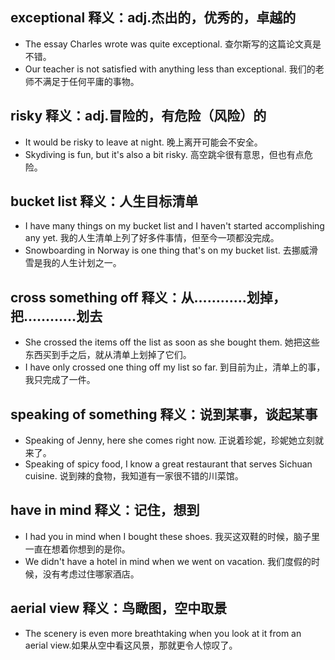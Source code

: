 ## exceptional 释义：adj.杰出的，优秀的，卓越的
* The essay Charles wrote was quite exceptional. 查尔斯写的这篇论文真是不错。
* Our teacher is not satisfied with anything less than exceptional. 我们的老师不满足于任何平庸的事物。

## risky 释义：adj.冒险的，有危险（风险）的
* It would be risky to leave at night. 晚上离开可能会不安全。
* Skydiving is fun, but it's also a bit risky. 高空跳伞很有意思，但也有点危险。

## bucket list  释义：人生目标清单
*  I have many things on my bucket list and I haven't started accomplishing any yet. 我的人生清单上列了好多件事情，但至今一项都没完成。
* Snowboarding in Norway is one thing that's on my bucket list. 去挪威滑雪是我的人生计划之一。

## cross something off 释义：从…………划掉，把…………划去
* She crossed the items off the list as soon as she bought them. 她把这些东西买到手之后，就从清单上划掉了它们。
* I have only crossed one thing off my list so far. 到目前为止，清单上的事，我只完成了一件。

## speaking of something 释义：说到某事，谈起某事
* Speaking of Jenny, here she comes right now. 正说着珍妮，珍妮她立刻就来了。
* Speaking of spicy food, I know a great restaurant that serves Sichuan cuisine. 说到辣的食物，我知道有一家很不错的川菜馆。

## have in mind  释义：记住，想到
* I had you in mind when I bought these shoes. 我买这双鞋的时候，脑子里一直在想着你想到的是你。
* We didn't have a hotel in mind when we went on vacation. 我们度假的时候，没有考虑过住哪家酒店。

## aerial view 释义：鸟瞰图，空中取景
* The scenery is even more breathtaking when you look at it from an aerial view.如果从空中看这风景，那就更令人惊叹了。
